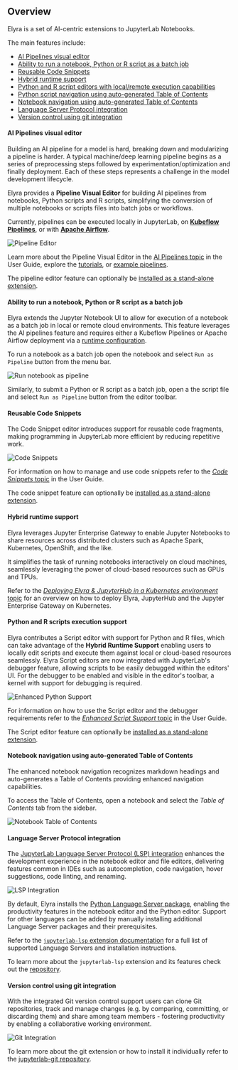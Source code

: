 <!--
{% comment %}
Copyright 2018-2025 Elyra Authors

Licensed under the Apache License, Version 2.0 (the "License");
you may not use this file except in compliance with the License.
You may obtain a copy of the License at

http://www.apache.org/licenses/LICENSE-2.0

Unless required by applicable law or agreed to in writing, software
distributed under the License is distributed on an "AS IS" BASIS,
WITHOUT WARRANTIES OR CONDITIONS OF ANY KIND, either express or implied.
See the License for the specific language governing permissions and
limitations under the License.
{% endcomment %}
-->
## Overview

Elyra is a set of AI-centric extensions to JupyterLab Notebooks.

The main features include:

* [AI Pipelines visual editor](#ai-pipelines-visual-editor)
* [Ability to run a notebook, Python or R script as a batch job](#ability-to-run-a-notebook-python-or-r-script-as-a-batch-job)
* [Reusable Code Snippets](#reusable-code-snippets)
* [Hybrid runtime support](#hybrid-runtime-support)
* [Python and R script editors with local/remote execution capabilities](#python-and-r-scripts-execution-support)
* [Python script navigation using auto-generated Table of Contents](#python-and-r-scripts-execution-support)
* [Notebook navigation using auto-generated Table of Contents](#notebook-navigation-using-auto-generated-table-of-contents)
* [Language Server Protocol integration](#language-server-protocol-integration)
* [Version control using git integration](#version-control-using-git-integration)

#### AI Pipelines visual editor

Building an AI pipeline for a model is hard, breaking down and modularizing a pipeline is harder.
A typical machine/deep learning pipeline begins as a series of preprocessing steps followed by
experimentation/optimization and finally deployment. Each of these steps represents a challenge in
the model development lifecycle.

Elyra provides a **Pipeline Visual Editor** for building AI pipelines from notebooks, Python scripts
and R scripts, simplifying the conversion of multiple notebooks or scripts files into batch jobs or workflows.

Currently, pipelines can be executed locally in JupyterLab, on
[**Kubeflow Pipelines**](https://www.kubeflow.org/docs/pipelines/overview/pipelines-overview/), or with
[**Apache Airflow**](https://airflow.apache.org/docs/apache-airflow/stable/index.html).

![Pipeline Editor](../images/getting_started/overview/pipeline-in-editor.png)

Learn more about the Pipeline Visual Editor in the [AI Pipelines topic](/user_guide/pipelines.md) in the User Guide,  explore the [tutorials](/getting_started/tutorials.md), or [example pipelines](https://github.com/elyra-ai/examples#aiml-pipelines).

The pipeline editor feature can optionally be [installed as a stand-alone extension](installation).

#### Ability to run a notebook, Python or R script as a batch job

Elyra extends the Jupyter Notebook UI to allow for execution of a notebook as a batch job in local or remote cloud environments. This feature leverages the AI pipelines feature and requires either a Kubeflow Pipelines or Apache Airflow deployment via a [runtime configuration](../user_guide/runtime-conf).

To run a notebook as a batch job open the notebook and select `Run as Pipeline` button from the menu bar.

![Run notebook as pipeline](../images/getting_started/overview/run-notebook-as-pipeline.gif)

Similarly, to submit a Python  or R script as a batch job, open a the script file and select `Run as Pipeline` button from the editor toolbar.

#### Reusable Code Snippets

The Code Snippet editor introduces support for reusable code fragments, making programming in JupyterLab more efficient by reducing repetitive work.

![Code Snippets](../images/getting_started/overview/code-snippet-expanded.png)

For information on how to manage and use code snippets refer to the [_Code Snippets_ topic](../user_guide/code-snippets) in the User Guide.

The code snippet feature can optionally be [installed as a stand-alone extension](installation).

#### Hybrid runtime support

Elyra leverages Jupyter Enterprise Gateway to enable Jupyter Notebooks
to share resources across distributed clusters such as Apache Spark, Kubernetes, OpenShift, and the like.

It simplifies the task of running notebooks interactively on cloud machines,
seamlessly leveraging the power of cloud-based resources such as GPUs and TPUs.

Refer to the 
[_Deploying Elyra & JupyterHub in a Kubernetes environment_ topic](../recipes/deploying-elyra-in-a-jupyterhub-environment.md) for an overview on how to deploy Elyra, JupyterHub and the Jupyter Enterprise Gateway on Kubernetes.

#### Python and R scripts execution support

Elyra contributes a Script editor with support for Python and R files, which can take advantage of the
**Hybrid Runtime Support** enabling users to locally edit scripts and execute
them against local or cloud-based resources seamlessly.
Elyra Script editors are now integrated with JupyterLab's debugger feature, allowing scripts to be easily debugged within the editors' UI. For the debugger to be enabled and visible in the editor's toolbar, a kernel with support for debugging is required.

![Enhanced Python Support](../images/getting_started/overview/python-editor.png)

For information on how to use the Script editor and the debugger requirements refer to the [_Enhanced Script Support_ topic](../user_guide/enhanced-script-support) in the User Guide.

The Script editor feature can optionally be [installed as a stand-alone extension](installation).

#### Notebook navigation using auto-generated Table of Contents

The enhanced notebook navigation recognizes markdown headings and auto-generates
a Table of Contents providing enhanced navigation capabilities.

To access the Table of Contents, open a notebook and select the _Table of Contents_ tab from the sidebar.

![Notebook Table of Contents](../images/getting_started/overview/notebook-toc.png)

#### Language Server Protocol integration

The [JupyterLab Language Server Protocol (LSP) integration](https://github.com/krassowski/jupyterlab-lsp) enhances the development experience in the notebook editor and file editors, delivering features common in IDEs such as autocompletion, code navigation, hover suggestions, code linting, and renaming.

![LSP Integration](../images/getting_started/overview/lsp.gif)

By default, Elyra installs the [Python Language Server package](https://pypi.org/project/python-lsp-server/), enabling the productivity features in the notebook editor and the Python editor. Support for other languages can be added by manually installing additional Language Server packages and their prerequisites.

Refer to the [`jupyterlab-lsp` extension documentation](https://jupyterlab-lsp.readthedocs.io/en/latest/Language%20Servers.html) for a full list of supported Language Servers and installation instructions.

To learn more about the `jupyterlab-lsp` extension and its features check out the [repository](https://github.com/krassowski/jupyterlab-lsp).

#### Version control using git integration

With the integrated Git version control support users can clone Git repositories, track and manage changes (e.g. by comparing, committing, or discarding them) and share among team members - fostering productivity by enabling a collaborative working environment.

![Git Integration](../images/getting_started/overview/git.png)

To learn more about the git extension or how to install it individually refer to the [jupyterlab-git repository](https://github.com/jupyterlab/jupyterlab-git).
